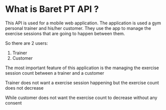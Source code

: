 # What is Baret PT API ?

This API is used for a mobile web application. The application is used a gym personal trainer and his/her customer. They use the app to manage the exercise sessions that are going to happen between them.

So there are 2 users:

1. Trainer
2. Customer

The most important feature of this application is the managing the exercise session count between a trainer and a customer

Trainer does not want a exercise session happening but the exercise count does not decrease

While customer does not want the exercise count to decrease without any consent

